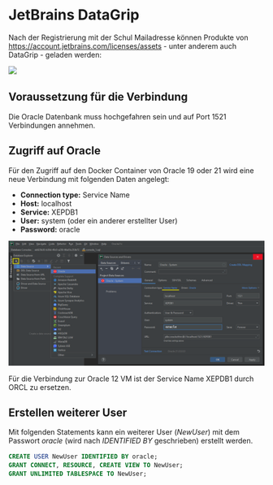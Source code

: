 # JetBrains DataGrip

Nach der Registrierung mit der Schul Mailadresse können Produkte von
https://account.jetbrains.com/licenses/assets - unter anderem auch DataGrip - geladen werden:

![](datagrip_download.png)

## Voraussetzung für die Verbindung

Die Oracle Datenbank muss hochgefahren sein und auf Port 1521 Verbindungen annehmen.

## Zugriff auf Oracle

Für den Zugriff auf den Docker Container von Oracle 19 oder 21 wird eine neue Verbindung mit folgenden
Daten angelegt:

- **Connection type:** Service Name
- **Host:** localhost
- **Service:** XEPDB1
- **User:** system (oder ein anderer erstellter User)
- **Password:** oracle

![](connection_19.png)

Für die Verbindung zur Oracle 12 VM ist der Service Name XEPDB1 durch ORCL zu ersetzen.

## Erstellen weiterer User

Mit folgenden Statements kann ein weiterer User (*NewUser*) mit dem Passwort *oracle* (wird nach *IDENTIFIED BY*
geschrieben) erstellt werden.

```sql
CREATE USER NewUser IDENTIFIED BY oracle;
GRANT CONNECT, RESOURCE, CREATE VIEW TO NewUser;
GRANT UNLIMITED TABLESPACE TO NewUser;
```
